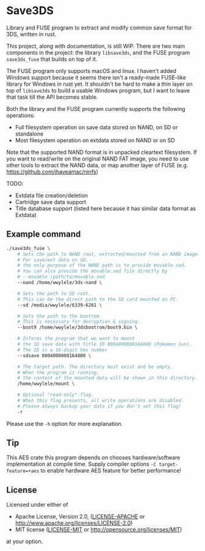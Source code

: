 # Save3DS

Library and FUSE program to extract and modify common save format for 3DS, written in rust.

This project, along with documentation, is still WIP. There are two main components in the project: the library `libsave3ds`, and the FUSE program `save3ds_fuse` that builds on top of it.

The FUSE program only supports macOS and linux. I haven't added Windows support because it seems there isn't a ready-made FUSE-like library for Windows in rust yet. It shouldn't be hard to make a thin layer on top of `libsave3ds` to build a usable Windows program, but I want to leave that task till the API becomes stable.

Both the library and the FUSE program currently supports the following operations:
 - Full filesystem operation on save data stored on NAND, on SD or standalone
 - Most filesystem operation on extdata stored on NAND or on SD

Note that the supported NAND format is in unpacked cleartext filesystem. If you want to read/write on the original NAND FAT image, you need to use other tools to extract the NAND data, or map another layer of FUSE (e.g. https://github.com/ihaveamac/ninfs)

TODO:
 - Extdata file creation/deletion
 - Cartridge save data support
 - Title database support (listed here because it has similar data format as Extdata)

## Example command
```bash
./save3ds_fuse \
    # Sets the path to NAND root, extracted/mounted from an NAND image.
    # For save/ext data on SD,
    # the only purpose of the NAND path is to provide movable.sed.
    # You can also provide the movable.sed file directly by
    # --movable /path/to/movable.sed
    --nand /home/wwylele/3ds-nand \

    # Sets the path to SD root.
    # This can be the direct path to the SD card mounted on PC.
    --sd /media/wwylele/6339-6261 \

    # Sets the path to the bootrom.
    # This is necessary for decryption & signing.
    --boot9 /home/wwylele/3dsbootrom/boot9.bin \

    # Informs the program that we want to mount
    # the SD save data with title ID 0004000000164800 (Pokemon Sun).
    # The ID is a 16-digit hex number
    --sdsave 0004000000164800 \

    # The target path. The directory must exist and be empty.
    # When the program is running,
    # the content of the mounted data will be shown in this directory.
    /home/wwylele/mount \

    # Optional "read-only" flag.
    # When this flag presents, all write operations are disabled.
    # Please always backup your data if you don't set this flag!
    -r
```

Please use the `-h` option for more explanation.

## Tip

This AES crate this program depends on chooses hardware/software implementation at compile time. Supply compiler options `-C target-feature=+aes` to enable hardware AES feature for better performance!

## License

Licensed under either of

- Apache License, Version 2.0, ([LICENSE-APACHE](LICENSE-APACHE) or http://www.apache.org/licenses/LICENSE-2.0)
- MIT license ([LICENSE-MIT](LICENSE-MIT) or http://opensource.org/licenses/MIT)

at your option.
